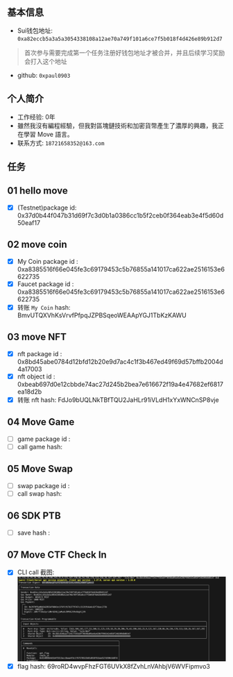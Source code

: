 ## 基本信息
- Sui钱包地址: `0xa82eccb5a3a5a3054338108a12ae70a749f101a6ce7f5b018f4d426e89b912d7`
> 首次参与需要完成第一个任务注册好钱包地址才被合并，并且后续学习奖励会打入这个地址
- github: `0xpaul0903`

## 个人简介
- 工作经验: 0年
- 雖然我沒有編程經驗，但我對區塊鏈技術和加密貨幣產生了濃厚的興趣，我正在學習 Move 語言。
- 联系方式: `18721658352@163.com` 

## 任务

##   01 hello move  
- [x] (Testnet)package id:  0x37d0b44f047b31d69f7c3d0b1a0386cc1b5f2ceb0f364eab3e4f5d60d50eaf17

##   02 move coin
- [x] My Coin package id : 0xa8385516f66e045fe3c69179453c5b76855a141017ca622ae2516153e6622735
- [x] Faucet package id : 0xa8385516f66e045fe3c69179453c5b76855a141017ca622ae2516153e6622735
- [x] 转账 `My Coin` hash: BmvUTQXVhKsVrvfPfpqJZPBSqeoWEAApYGJ1TbKzKAWU

##   03 move NFT
- [x] nft package id : 0x8bd45abe0784d12bfd12b20e9d7ac4c1f3b467ed49f69d57bffb2004d4a17003
- [x] nft object id : 0xbeab697d0e12cbbde74ac27d245b2bea7e616672f19a4e47682ef6817ea18d2b
- [x] 转账 nft  hash: FdJo9bUQLNkTBfTQU2JaHLr91iVLdH1xYxWNCnSP8vje

##   04 Move Game
- [ ] game package id :
- [ ] call game hash:

##   05 Move Swap
- [ ] swap package id :
- [ ] call swap hash:

##   06 SDK PTB
- [ ] save hash :

##   07 Move CTF Check In
- [x] CLI call 截图: ![CLI](./task7.png)
- [x] flag hash: 69roRD4wvpFhzFGT6UVkX8fZvhLnVAhbjV6WVFipmvo3

